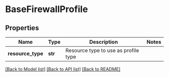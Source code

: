 # BaseFirewallProfile

## Properties
Name | Type | Description | Notes
------------ | ------------- | ------------- | -------------
**resource_type** | **str** | Resource type to use as profile type | 

[[Back to Model list]](../README.md#documentation-for-models) [[Back to API list]](../README.md#documentation-for-api-endpoints) [[Back to README]](../README.md)

